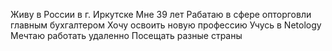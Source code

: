 Живу в России в г. Иркутске
Мне 39 лет
Рабатаю в сфере опторговли главным бухгалтером
Хочу освоить новую профессию
Учусь в Netology
Мечтаю работать удаленно
Посещать разные страны


